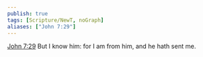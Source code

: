 ```yaml
---
publish: true
tags: [Scripture/NewT, noGraph]
aliases: ["John 7:29"]
---
```

[John 7:29](https://churchofjesuschrist.org/study/scriptures/nt/john/7?lang=eng&id=p29#p29) But I know him: for I am from him, and he hath sent me.
